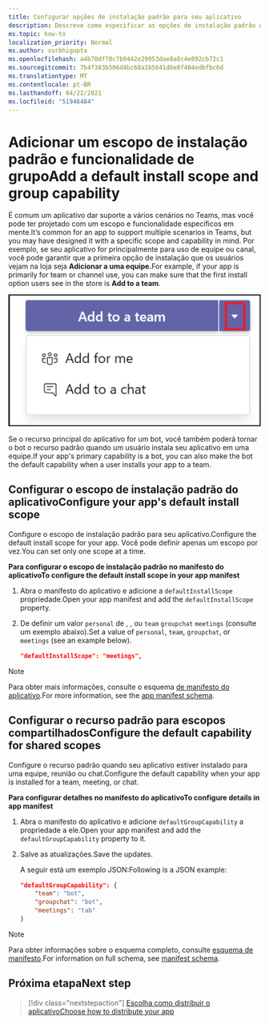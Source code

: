 ```yaml
---
title: Configurar opções de instalação padrão para seu aplicativo
description: Descreve como especificar as opções de instalação padrão do aplicativo.
ms.topic: how-to
localization_priority: Normal
ms.author: surbhigupta
ms.openlocfilehash: a4b70df70c7b9442e29953dae8a8c4e892cb72c1
ms.sourcegitcommit: 7b4f383b506d4bc68a1b5641d6e0f404edbfbc6d
ms.translationtype: MT
ms.contentlocale: pt-BR
ms.lasthandoff: 04/22/2021
ms.locfileid: "51946484"
---
```

# <a name="add-a-default-install-scope-and-group-capability"></a><span data-ttu-id="40a6a-103">Adicionar um escopo de instalação padrão e funcionalidade de grupo</span><span class="sxs-lookup"><span data-stu-id="40a6a-103">Add a default install scope and group capability</span></span>

<span data-ttu-id="40a6a-104">É comum um aplicativo dar suporte a vários cenários no Teams, mas você pode ter projetado com um escopo e funcionalidade específicos em mente.</span><span class="sxs-lookup"><span data-stu-id="40a6a-104">It’s common for an app to support multiple scenarios in Teams, but you may have designed it with a specific scope and capability in mind.</span></span> <span data-ttu-id="40a6a-105">Por exemplo, se seu aplicativo for principalmente para uso de equipe ou canal, você pode garantir que a primeira opção de instalação que os usuários vejam na loja seja **Adicionar a uma equipe.**</span><span class="sxs-lookup"><span data-stu-id="40a6a-105">For example, if your app is primarily for team or channel use, you can make sure that the first install option users see in the store is **Add to a team**.</span></span>

![Adicionar um aplicativo](../../assets/images/compose-extensions/addanapp.png)

<span data-ttu-id="40a6a-107">Se o recurso principal do aplicativo for um bot, você também poderá tornar o bot o recurso padrão quando um usuário instala seu aplicativo em uma equipe.</span><span class="sxs-lookup"><span data-stu-id="40a6a-107">If your app's primary capability is a bot, you can also make the bot the default capability when a user installs your app to a team.</span></span> 

## <a name="configure-your-apps-default-install-scope"></a><span data-ttu-id="40a6a-108">Configurar o escopo de instalação padrão do aplicativo</span><span class="sxs-lookup"><span data-stu-id="40a6a-108">Configure your app's default install scope</span></span>

<span data-ttu-id="40a6a-109">Configure o escopo de instalação padrão para seu aplicativo.</span><span class="sxs-lookup"><span data-stu-id="40a6a-109">Configure the default install scope for your app.</span></span> <span data-ttu-id="40a6a-110">Você pode definir apenas um escopo por vez.</span><span class="sxs-lookup"><span data-stu-id="40a6a-110">You can set only one scope at a time.</span></span>

<span data-ttu-id="40a6a-111">**Para configurar o escopo de instalação padrão no manifesto do aplicativo**</span><span class="sxs-lookup"><span data-stu-id="40a6a-111">**To configure the default install scope in your app manifest**</span></span>

1. <span data-ttu-id="40a6a-112">Abra o manifesto do aplicativo e adicione a `defaultInstallScope` propriedade.</span><span class="sxs-lookup"><span data-stu-id="40a6a-112">Open your app manifest and add the `defaultInstallScope` property.</span></span>
2. <span data-ttu-id="40a6a-113">De definir um valor `personal` de , , ou `team` `groupchat` `meetings` (consulte um exemplo abaixo).</span><span class="sxs-lookup"><span data-stu-id="40a6a-113">Set a value of `personal`, `team`, `groupchat`, or `meetings` (see an example below).</span></span>

    ```json
    "defaultInstallScope": "meetings",
    ```

> [!NOTE]
> <span data-ttu-id="40a6a-114">Para obter mais informações, consulte o esquema [de manifesto do aplicativo](~/resources/schema/manifest-schema.md).</span><span class="sxs-lookup"><span data-stu-id="40a6a-114">For more information, see the [app manifest schema](~/resources/schema/manifest-schema.md).</span></span>

## <a name="configure-the-default-capability-for-shared-scopes"></a><span data-ttu-id="40a6a-115">Configurar o recurso padrão para escopos compartilhados</span><span class="sxs-lookup"><span data-stu-id="40a6a-115">Configure the default capability for shared scopes</span></span>

<span data-ttu-id="40a6a-116">Configure o recurso padrão quando seu aplicativo estiver instalado para uma equipe, reunião ou chat.</span><span class="sxs-lookup"><span data-stu-id="40a6a-116">Configure the default capability when your app is installed for a team, meeting, or chat.</span></span>

<span data-ttu-id="40a6a-117">**Para configurar detalhes no manifesto do aplicativo**</span><span class="sxs-lookup"><span data-stu-id="40a6a-117">**To configure details in app manifest**</span></span>

1. <span data-ttu-id="40a6a-118">Abra o manifesto do aplicativo e adicione `defaultGroupCapability` a propriedade a ele.</span><span class="sxs-lookup"><span data-stu-id="40a6a-118">Open your app manifest and add the `defaultGroupCapability` property to it.</span></span>
2. <span data-ttu-id="40a6a-119">Salve as atualizações.</span><span class="sxs-lookup"><span data-stu-id="40a6a-119">Save the updates.</span></span>

    <span data-ttu-id="40a6a-120">A seguir está um exemplo JSON:</span><span class="sxs-lookup"><span data-stu-id="40a6a-120">Following is a JSON example:</span></span>

    ```json
    "defaultGroupCapability": {
        "team": "bot",
        "groupchat": "bot",
        "meetings": "tab"
    }
    ```
> [!NOTE]
> <span data-ttu-id="40a6a-121">Para obter informações sobre o esquema completo, consulte [esquema de manifesto](~/resources/schema/manifest-schema.md).</span><span class="sxs-lookup"><span data-stu-id="40a6a-121">For information on full schema, see [manifest schema](~/resources/schema/manifest-schema.md).</span></span>

## <a name="next-step"></a><span data-ttu-id="40a6a-122">Próxima etapa</span><span class="sxs-lookup"><span data-stu-id="40a6a-122">Next step</span></span>

> [!div class="nextstepaction"]
> [<span data-ttu-id="40a6a-123">Escolha como distribuir o aplicativo</span><span class="sxs-lookup"><span data-stu-id="40a6a-123">Choose how to distribute your app</span></span>](overview.md)
